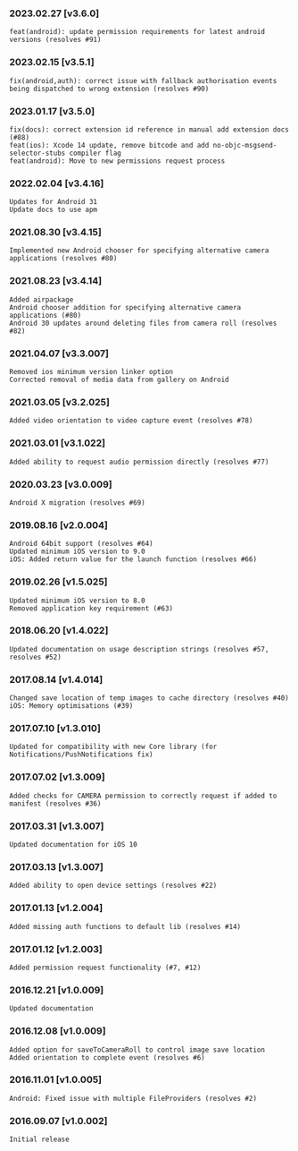 ### 2023.02.27 [v3.6.0]

```
feat(android): update permission requirements for latest android versions (resolves #91)  
```

### 2023.02.15 [v3.5.1]

```
fix(android,auth): correct issue with fallback authorisation events being dispatched to wrong extension (resolves #90)
```

### 2023.01.17 [v3.5.0]

```
fix(docs): correct extension id reference in manual add extension docs (#88)
feat(ios): Xcode 14 update, remove bitcode and add no-objc-msgsend-selector-stubs compiler flag 
feat(android): Move to new permissions request process
```

### 2022.02.04 [v3.4.16]

```
Updates for Android 31
Update docs to use apm
```

### 2021.08.30 [v3.4.15]

```
Implemented new Android chooser for specifying alternative camera applications (resolves #80)
```

### 2021.08.23 [v3.4.14]

```
Added airpackage
Android chooser addition for specifying alternative camera applications (#80)
Android 30 updates around deleting files from camera roll (resolves #82)
```



### 2021.04.07 [v3.3.007]

```
Removed ios minimum version linker option
Corrected removal of media data from gallery on Android
```


### 2021.03.05 [v3.2.025]

```
Added video orientation to video capture event (resolves #78)
```


### 2021.03.01 [v3.1.022]

```
Added ability to request audio permission directly (resolves #77)
```


### 2020.03.23 [v3.0.009]

```
Android X migration (resolves #69)
```


### 2019.08.16 [v2.0.004]

```
Android 64bit support (resolves #64)
Updated minimum iOS version to 9.0 
iOS: Added return value for the launch function (resolves #66)
```


### 2019.02.26 [v1.5.025]

```
Updated minimum iOS version to 8.0 
Removed application key requirement (#63)
```


### 2018.06.20 [v1.4.022]

```
Updated documentation on usage description strings (resolves #57, resolves #52)
```


### 2017.08.14 [v1.4.014]

```
Changed save location of temp images to cache directory (resolves #40)
iOS: Memory optimisations (#39)
```


### 2017.07.10 [v1.3.010]

```
Updated for compatibility with new Core library (for Notifications/PushNotifications fix)
```


### 2017.07.02 [v1.3.009]

```
Added checks for CAMERA permission to correctly request if added to manifest (resolves #36)
```


### 2017.03.31 [v1.3.007]

```
Updated documentation for iOS 10
```


### 2017.03.13 [v1.3.007]

```
Added ability to open device settings (resolves #22)
```


### 2017.01.13 [v1.2.004]

```
Added missing auth functions to default lib (resolves #14)
```


### 2017.01.12 [v1.2.003]

```
Added permission request functionality (#7, #12)
```


### 2016.12.21 [v1.0.009]

```
Updated documentation
```


### 2016.12.08 [v1.0.009]

```
Added option for saveToCameraRoll to control image save location 
Added orientation to complete event (resolves #6)
```


### 2016.11.01 [v1.0.005]

```
Android: Fixed issue with multiple FileProviders (resolves #2)
```


### 2016.09.07 [v1.0.002]

```
Initial release
```

